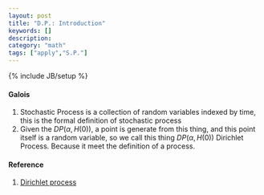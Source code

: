 ```yaml
---
layout: post
title: "D.P.: Introduction"
keywords: []
description: 
category: "math"
tags: ["apply","S.P."]
---
```

{% include JB/setup %}


#### Galois
1. Stochastic Process is a collection of random variables indexed by time, this
   is the formal definition of stochastic process
2. Given the $DP(\alpha, H(0))$, a point is generate from this thing, and this
   point itself is a random variable, so we call this thing $DP(\alpha, H(0))$ 
   Dirichlet Process. Because it meet the definition of a process.



#### Reference
1. [Dirichlet process](https://en.wikipedia.org/wiki/Dirichlet_process#Formal_definition)

